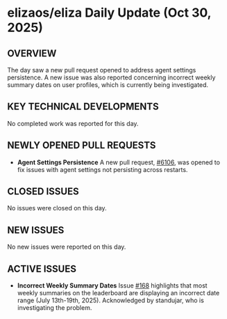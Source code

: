 # elizaos/eliza Daily Update (Oct 30, 2025)
## OVERVIEW 
The day saw a new pull request opened to address agent settings persistence. A new issue was also reported concerning incorrect weekly summary dates on user profiles, which is currently being investigated.

## KEY TECHNICAL DEVELOPMENTS
No completed work was reported for this day.

## NEWLY OPENED PULL REQUESTS
*   **Agent Settings Persistence**
    A new pull request, [#6106](https://github.com/elizaos/eliza/pull/6106), was opened to fix issues with agent settings not persisting across restarts.

## CLOSED ISSUES
No issues were closed on this day.

## NEW ISSUES
No new issues were reported on this day.

## ACTIVE ISSUES
*   **Incorrect Weekly Summary Dates**
    Issue [#168](https://github.com/elizaos/eliza/issues/168) highlights that most weekly summaries on the leaderboard are displaying an incorrect date range (July 13th-19th, 2025). Acknowledged by standujar, who is investigating the problem.
